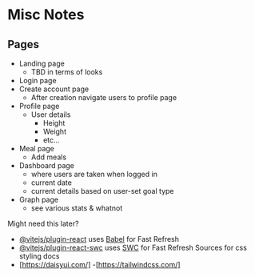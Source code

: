 # Misc Notes

## Pages

- Landing page
  - TBD in terms of looks
- Login page
- Create account page
  - After creation navigate users to profile page
- Profile page
  - User details
    - Height
    - Weight
    - etc...
- Meal page
  - Add meals
- Dashboard page
  - where users are taken when logged in
  - current date
  - current details based on user-set goal type
- Graph page
  - see various stats & whatnot

Might need this later?

- [@vitejs/plugin-react](https://github.com/vitejs/vite-plugin-react/blob/main/packages/plugin-react/README.md) uses [Babel](https://babeljs.io/) for Fast Refresh
- [@vitejs/plugin-react-swc](https://github.com/vitejs/vite-plugin-react-swc) uses [SWC](https://swc.rs/) for Fast Refresh
Sources for css styling docs 
- [https://daisyui.com/]
-[https://tailwindcss.com/]
